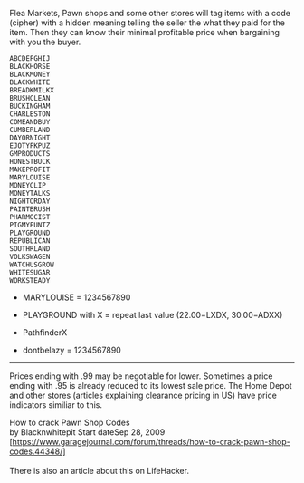 Flea Markets, Pawn shops and some other stores will tag items with a code (cipher) with a hidden meaning telling the seller the what they paid for the item. Then they can know their minimal profitable price when bargaining with you the buyer.

```
ABCDEFGHIJ
BLACKHORSE
BLACKMONEY
BLACKWHITE
BREADKMILKX
BRUSHCLEAN
BUCKINGHAM
CHARLESTON
COMEANDBUY
CUMBERLAND
DAYORNIGHT
EJOTYFKPUZ
GMPRODUCTS
HONESTBUCK
MAKEPROFIT
MARYLOUISE
MONEYCLIP
MONEYTALKS
NIGHTORDAY
PAINTBRUSH
PHARMOCIST
PIGMYFUNTZ
PLAYGROUND
REPUBLICAN
SOUTHRLAND
VOLKSWAGEN
WATCHUSGROW
WHITESUGAR
WORKSTEADY
```


- MARYLOUISE = 1234567890

- PLAYGROUND with X = repeat last value (22.00=LXDX, 30.00=ADXX)

- PathfinderX

- dontbelazy = 1234567890

-----

Prices ending with .99 may be negotiable for lower. Sometimes a price ending with .95 is already reduced to its lowest sale price. The Home Depot and other stores (articles explaining clearance pricing in US) have price indicators similiar to this.<p>

How to crack Pawn Shop Codes<br>
by Blacknwhitepit  Start dateSep 28, 2009 
[https://www.garagejournal.com/forum/threads/how-to-crack-pawn-shop-codes.44348/]
<br><br>
There is also an article about this on LifeHacker.

